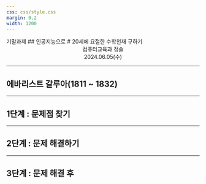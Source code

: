 ```yaml
---
css: css/style.css
margin: 0.2
width: 1200
---
```

<grid drag="100 3" drop="0 5" bg="#555555">
기말과제<!-- element style="font-size:13pt;color:white;margin-top:30px"pad="10px" -->
</grid>

<grid drag="100 50" drop="0 20">
## 인공지능으로<!-- element style="margin-left:230px"-->
# 20세에 요절한 수학천재 구하기
</grid>
<grid drag="100 5" drop="0 70" >
<center>컴퓨터교육과 정솔 <br>
2024.06.05(수)</center>
</grid>

---
## 에바리스트 갈루아(1811 ~ 1832)


---

## 1단계 : 문제점 찾기


---

## 2단계 : 문제 해결하기


---

## 3단계 : 문제 해결 후